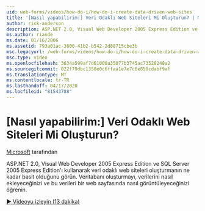 ```yaml
---
uid: web-forms/videos/how-do-i/how-do-i-create-data-driven-web-sites
title: '[Nasıl yapabilirim:] Veri Odaklı Web Siteleri Mi Oluşturun? | Microsoft Belgeleri'
author: rick-anderson
description: ASP.NET 2.0, Visual Web Developer 2005 Express Edition ve SQL Server 2005 Express Edition'ı kullanarak veri odaklı web siteleri oluşturmanın ne kadar basit olduğunu görün. Öğrenmek...
ms.author: riande
ms.date: 01/16/2006
ms.assetid: 793a01ac-3800-41b2-b542-2d88715cbe3b
msc.legacyurl: /web-forms/videos/how-do-i/how-do-i-create-data-driven-web-sites
msc.type: video
ms.openlocfilehash: 3634a599af7d61000a35077b3745ac73528248a2
ms.sourcegitcommit: 022f79dbc1350e0c6ffaa1e7e7c6e850cdabf9af
ms.translationtype: MT
ms.contentlocale: tr-TR
ms.lasthandoff: 04/17/2020
ms.locfileid: "81543788"
---
```

# <a name="how-do-i-create-data-driven-web-sites"></a>[Nasıl yapabilirim:] Veri Odaklı Web Siteleri Mi Oluşturun?

[Microsoft](https://github.com/microsoft) tarafından

ASP.NET 2.0, Visual Web Developer 2005 Express Edition ve SQL Server 2005 Express Edition'ı kullanarak veri odaklı web siteleri oluşturmanın ne kadar basit olduğunu görün. Veritabanı oluşturmayı, verilerini nasıl ekleyeceğinizi ve bu verileri bir web sayfasında nasıl görüntüleyeceğinizi öğrenin.

[&#9654; Videoyu izleyin (13 dakika)](https://channel9.msdn.com/Blogs/ASP-NET-Site-Videos/how-do-i-create-data-driven-web-sites)
